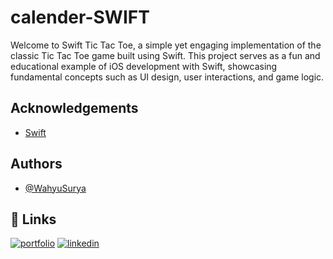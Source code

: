 # calender-SWIFT
Welcome to Swift Tic Tac Toe, a simple yet engaging implementation of the classic Tic Tac Toe game built using Swift. This project serves as a fun and educational example of iOS development with Swift, showcasing fundamental concepts such as UI design, user interactions, and game logic.

## Acknowledgements

 - [Swift](https://awesomeopensource.com/project/elangosundar/awesome-README-templates)


## Authors

- [@WahyuSurya](https://github.com/WahyuSuryaPutra)


## 🔗 Links
[![portfolio](https://img.shields.io/badge/my_portfolio-000?style=for-the-badge&logo=ko-fi&logoColor=white)](https://wahyusurya.site/)
[![linkedin](https://img.shields.io/badge/linkedin-0A66C2?style=for-the-badge&logo=linkedin&logoColor=white)](https://www.linkedin.com/in/i-wayan-wahyu-surya-putra-124703283/)


